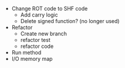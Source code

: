 - Change ROT code to SHF code
    - Add carry logic
    - Delete signed function?  (no longer used)
- Refactor
    - Create new branch
    - refactor test
    - refactor code
- Run method
- I/O memory map
